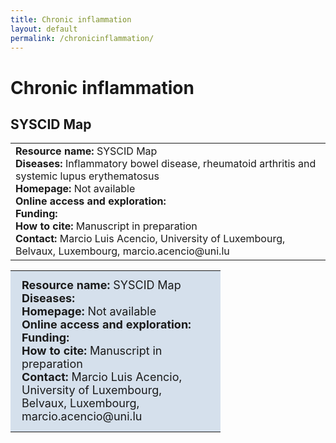 ```yaml
---
title: Chronic inflammation
layout: default
permalink: /chronicinflammation/
---
```


# Chronic inflammation
## SYSCID Map

<table>
<tr>
<td>
  <b>Resource name:</b> SYSCID Map
  <br /><b>Diseases:</b> Inflammatory bowel disease, rheumatoid arthritis and systemic lupus erythematosus
  <br /><b>Homepage:</b> Not available
  <br /><b>Online access and exploration:</b>  
  <br /><b>Funding:</b> 
  <br /><b>How to cite:</b> Manuscript in preparation
  <br /><b>Contact:</b> Marcio Luis Acencio, University of Luxembourg, Belvaux, Luxembourg, marcio.acencio@uni.lu
</td>
</tr>
</table>





<table>
<tr>
<td style="width:320px; text-align:left; vertical-align:top; background-color:#D5E0EC;">
<p style="margin:10px; font-size:18px;">
  <b>Resource name:</b> SYSCID Map
  <br /><b>Diseases:</b> 
  <br /><b>Homepage:</b> Not available
  <br /><b>Online access and exploration:</b>  
  <br /><b>Funding:</b> 
  <br /><b>How to cite:</b> Manuscript in preparation
  <br /><b>Contact:</b> Marcio Luis Acencio, University of Luxembourg, Belvaux, Luxembourg, marcio.acencio@uni.lu
</p>
</td>
</tr>
</table>
